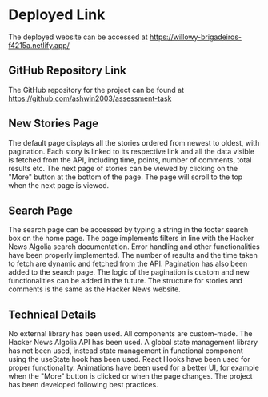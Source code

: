 # Deployed Link

The deployed website can be accessed at https://willowy-brigadeiros-f4215a.netlify.app/

## GitHub Repository Link

The GitHub repository for the project can be found at https://github.com/ashwin2003/assessment-task

## New Stories Page

The default page displays all the stories ordered from newest to oldest, with pagination.
Each story is linked to its respective link and all the data visible is fetched from the API, including time, points, number of comments, total results etc.
The next page of stories can be viewed by clicking on the "More" button at the bottom of the page. The page will scroll to the top when the next page is viewed.

## Search Page

The search page can be accessed by typing a string in the footer search box on the home page.
The page implements filters in line with the Hacker News Algolia search documentation.
Error handling and other functionalities have been properly implemented.
The number of results and the time taken to fetch are dynamic and fetched from the API.
Pagination has also been added to the search page.
The logic of the pagination is custom and new functionalities can be added in the future.
The structure for stories and comments is the same as the Hacker News website.

## Technical Details

No external library has been used. All components are custom-made.
The Hacker News Algolia API has been used.
A global state management library has not been used, instead state management in functional component using the useState hook has been used.
React Hooks have been used for proper functionality.
Animations have been used for a better UI, for example when the "More" button is clicked or when the page changes.
The project has been developed following best practices.
